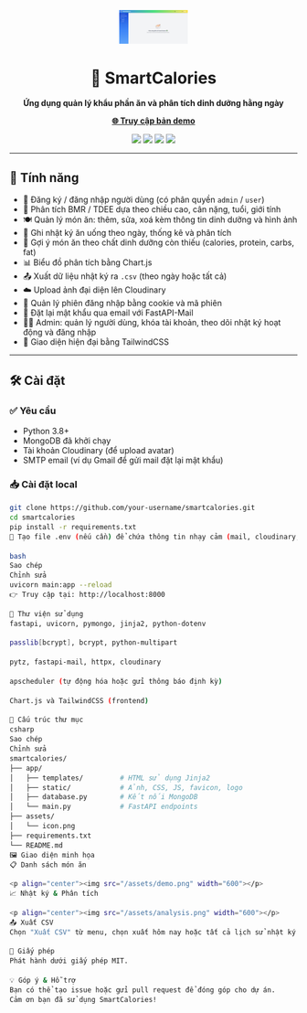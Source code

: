 <p align="center">
  <img src="/assets/icon.png" width="120" alt="SmartCalories logo">
</p>

<h1 align="center">🥗 SmartCalories</h1>

<p align="center"><strong>Ứng dụng quản lý khẩu phần ăn và phân tích dinh dưỡng hằng ngày</strong></p>
<p align="center">
  <a href="https://nhat-ky-an-uong.onrender.com/" target="_blank"><strong>🌐 Truy cập bản demo</strong></a>
</p>

<p align="center">
  <img src="https://img.shields.io/badge/Python-3.8+-blue?logo=python">
  <img src="https://img.shields.io/badge/FastAPI-Framework-0ba360?logo=fastapi">
  <img src="https://img.shields.io/badge/MongoDB-Database-green?logo=mongodb">
  <img src="https://img.shields.io/badge/TailwindCSS-UI-blue?logo=tailwindcss">
</p>

---

## 🚀 Tính năng

- 👤 Đăng ký / đăng nhập người dùng (có phân quyền `admin` / `user`)
- 🧠 Phân tích BMR / TDEE dựa theo chiều cao, cân nặng, tuổi, giới tính
- 🍽️ Quản lý món ăn: thêm, sửa, xoá kèm thông tin dinh dưỡng và hình ảnh
- 🧾 Ghi nhật ký ăn uống theo ngày, thống kê và phân tích
- 🧮 Gợi ý món ăn theo chất dinh dưỡng còn thiếu (calories, protein, carbs, fat)
- 📊 Biểu đồ phân tích bằng Chart.js
- 📤 Xuất dữ liệu nhật ký ra `.csv` (theo ngày hoặc tất cả)
- ☁️ Upload ảnh đại diện lên Cloudinary
- 🔐 Quản lý phiên đăng nhập bằng cookie và mã phiên
- 🔑 Đặt lại mật khẩu qua email với FastAPI-Mail
- 👮‍♀️ Admin: quản lý người dùng, khóa tài khoản, theo dõi nhật ký hoạt động và đăng nhập
- 📸 Giao diện hiện đại bằng TailwindCSS

---

## 🛠️ Cài đặt

### ✅ Yêu cầu

- Python 3.8+
- MongoDB đã khởi chạy
- Tài khoản Cloudinary (để upload avatar)
- SMTP email (ví dụ Gmail để gửi mail đặt lại mật khẩu)

### 📥 Cài đặt local

```bash
git clone https://github.com/your-username/smartcalories.git
cd smartcalories
pip install -r requirements.txt
📌 Tạo file .env (nếu cần) để chứa thông tin nhạy cảm (mail, cloudinary, v.v.)

bash
Sao chép
Chỉnh sửa
uvicorn main:app --reload
👉 Truy cập tại: http://localhost:8000

🧰 Thư viện sử dụng
fastapi, uvicorn, pymongo, jinja2, python-dotenv

passlib[bcrypt], bcrypt, python-multipart

pytz, fastapi-mail, httpx, cloudinary

apscheduler (tự động hóa hoặc gửi thông báo định kỳ)

Chart.js và TailwindCSS (frontend)

📁 Cấu trúc thư mục
csharp
Sao chép
Chỉnh sửa
smartcalories/
├── app/
│   ├── templates/         # HTML sử dụng Jinja2
│   ├── static/            # Ảnh, CSS, JS, favicon, logo
│   ├── database.py        # Kết nối MongoDB
│   └── main.py            # FastAPI endpoints
├── assets/
│   └── icon.png
├── requirements.txt
└── README.md
🖼️ Giao diện minh họa
📋 Danh sách món ăn

<p align="center"><img src="/assets/demo.png" width="600"></p>
📈 Nhật ký & Phân tích

<p align="center"><img src="/assets/analysis.png" width="600"></p>
📤 Xuất CSV
Chọn "Xuất CSV" từ menu, chọn xuất hôm nay hoặc tất cả lịch sử nhật ký ăn uống.

📄 Giấy phép
Phát hành dưới giấy phép MIT.

💡 Góp ý & Hỗ trợ
Bạn có thể tạo issue hoặc gửi pull request để đóng góp cho dự án.
Cảm ơn bạn đã sử dụng SmartCalories!
